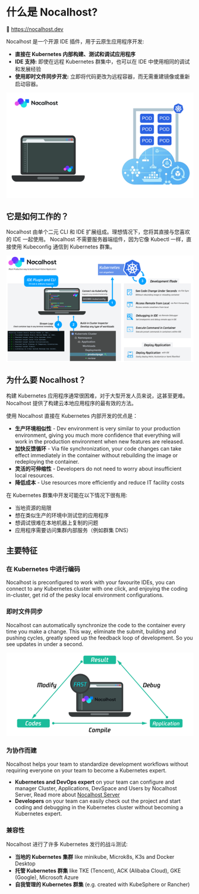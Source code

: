 # 什么是 Nocalhost?

:link: https://nocalhost.dev

Nocalhost 是一个开源 IDE 插件，用于云原生应用程序开发:

- **直接在 Kubernetes 内部构建、测试和调试应用程序**
- **IDE 支持:** 即使在远程 Kubernetes 群集中，也可以在 IDE 中使用相同的调试和发展经验
- **使用即时文件同步开发:** 立即将代码更改为远程容器，而无需重建镜像或重新启动容器。

![](./img/intro/coding-in-cluster.gif)

## 它是如何工作的？

Nocalhost 由单个二元 CLI 和 IDE 扩展组成。理想情况下，您将其直接与您喜欢的 IDE 一起使用。
Nocalhost 不需要服务器端组件，因为它像 Kubectl 一样，直接使用 Kubeconfig 通信到 Kubernetes 群集。

![](./img/intro/how-it-works.webp)

## 为什么要 Nocalhost？

构建 Kubernetes 应用程序通常很困难，对于大型开发人员来说，这甚至更难。Nocalhost 提供了构建云本地应用程序的最有效的方法。

使用 Nocalhost 直接在 Kubernetes 内部开发的优点是：

- **生产环境相似性** - Dev environment is very similar to your production environment, giving you much more confidence that everything will work in the production environment when new features are released.
- **加快反馈循环** - Via file synchronization, your code changes can take effect immediately in the container without rebuilding the image or redeploying the container.
- **灵活的可伸缩性** - Developers do not need to worry about insufficient local resources.
- **降低成本** - Use resources more efficiently and reduce IT facility costs

在 Kubernetes 群集中开发可能在以下情况下很有用:

- 当地资源的局限
- 想在类似生产的环境中测试您的应用程序
- 想调试很难在本地机器上复制的问题
- 应用程序需要访问集群内部服务（例如群集 DNS）

## 主要特征

### 在 Kubernetes 中进行编码

Nocalhost is preconfigured to work with your favourite IDEs, you can connect to any Kubernetes cluster with one click, and enjoying the coding in-cluster, get rid of the pesky local environment configurations.

### 即时文件同步

Nocalhost can automatically synchronize the code to the container every time you make a change. This way, eliminate the submit, building and pushing cycles, greatly speed up the feedback loop of development. So you see updates in under a second.

![](./img/intro/dev-circle.jpg)

### 为协作而建

Nocalhost helps your team to standardize development workflows without requiring everyone on your team to become a Kubernetes expert.

- **Kubernetes and DevOps expert** on your team can configure and manager Cluster, Applications, DevSpace and Users by Nocalhost Server, Read more about [Nocalhost Server](./server/server-overview)
- **Developers** on your team can easily check out the project and start coding and debugging in the Kubernetes cluster without becoming a Kubernetes expert.

### 兼容性

Nocalhost 进行了许多 Kubernetes 发行的战斗测试:

- **当地的 Kubernetes 集群** like minikube, Microk8s, K3s and Docker Desktop
- **托管 Kubernetes 群集** like TKE (Tencent), ACK (Alibaba Cloud), GKE (Google), Microsoft Azure
- **自我管理的 Kubernetes 群集** (e.g. created with KubeSphere or Rancher)
